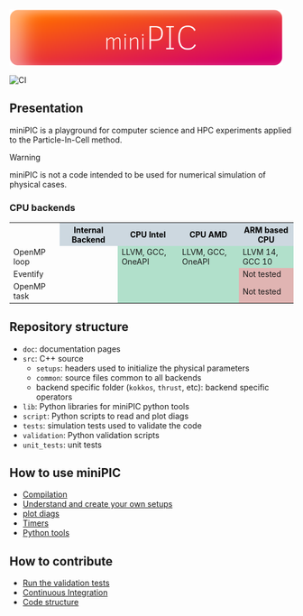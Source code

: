 

<img title="Title" alt="title" src="./doc/images/title.png" height="100">

![CI](https://github.com/Maison-de-la-Simulation/miniPIC/actions/workflows/minipic.yml/badge.svg)

## Presentation

miniPIC is a playground for computer science and HPC experiments applied to the Particle-In-Cell method.

> [!WARNING]
> miniPIC is not a code intended to be used for numerical simulation of physical cases.

### CPU backends

<table>
    <tr>
        <th></th>
        <th style="background-color: #CDD8E0; color: black">Internal Backend</th>
        <th style="background-color: #CDD8E0; color: black">CPU Intel</th>
        <th style="background-color: #CDD8E0; color: black">CPU AMD</th>
        <th style="background-color: #CDD8E0; color: black">ARM based CPU</th>
    </tr>
    <tr>
        <td>OpenMP loop</td>
        <td></td>
        <td style="background-color: #B1E0CB">LLVM, GCC, OneAPI</td>
        <td style="background-color: #B1E0CB">LLVM, GCC, OneAPI</td>
        <td style="background-color: #B1E0CB">LLVM 14, GCC 10</td>
    </tr>
    <tr>
        <td>Eventify</td>
        <td></td>
        <td style="background-color: #B1E0CB"></td>
        <td style="background-color: #B1E0CB"></td>
        <td style="background-color: #E0B4B2">Not tested</td>
    </tr>
    <tr>
        <td>OpenMP task</td>
        <td></td>
        <td style="background-color: #B1E0CB"></td>
        <td style="background-color: #B1E0CB"></td>
        <td style="background-color: #E0B4B2">Not tested</td>
    </tr>
</table>

## Repository structure

- `doc`: documentation pages
- `src`: C++ source
  - `setups`: headers used to initialize the physical parameters
  - `common`: source files common to all backends
  - backend specific folder (`kokkos`, `thrust`, etc): backend specific operators
- `lib`: Python libraries for miniPIC python tools
- `script`: Python scripts to read and plot diags
- `tests`: simulation tests used to validate the code
- `validation`: Python validation scripts
- `unit_tests`: unit tests


## How to use miniPIC

- [Compilation](./doc/compilation.md)
- [Understand and create your own setups](./doc/setups.md)
- [plot diags](./doc/diags.md)
- [Timers](./doc/timers.md)
- [Python tools](./doc/python_tools.md)

## How to contribute

- [Run the validation tests](./doc/validation.md)
- [Continuous Integration](./doc/ci.md)
- [Code structure](./doc/code_structure.md)

